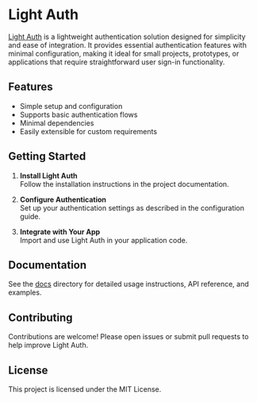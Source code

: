 # Light Auth

[Light Auth](https://lightauth.github.io) is a lightweight authentication solution designed for simplicity and ease of integration. It provides essential authentication features with minimal configuration, making it ideal for small projects, prototypes, or applications that require straightforward user sign-in functionality.

## Features

- Simple setup and configuration
- Supports basic authentication flows
- Minimal dependencies
- Easily extensible for custom requirements

## Getting Started

1. **Install Light Auth**  
    Follow the installation instructions in the project documentation.

2. **Configure Authentication**  
    Set up your authentication settings as described in the configuration guide.

3. **Integrate with Your App**  
    Import and use Light Auth in your application code.

## Documentation

See the [docs](../docs) directory for detailed usage instructions, API reference, and examples.

## Contributing

Contributions are welcome! Please open issues or submit pull requests to help improve Light Auth.

## License

This project is licensed under the MIT License.